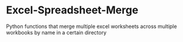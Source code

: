 # Excel-Spreadsheet-Merge
Python functions that merge multiple excel worksheets across multiple workbooks by name in a certain directory
